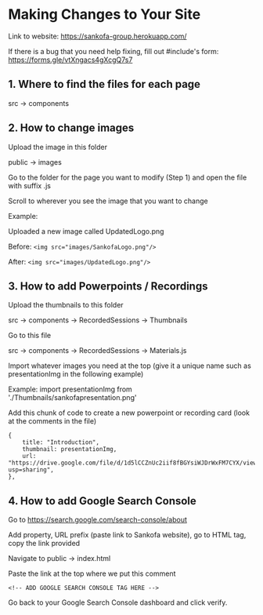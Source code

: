 # Making Changes to Your Site

Link to website: https://sankofa-group.herokuapp.com/

If there is a bug that you need help fixing, fill out #include's form: https://forms.gle/vtXngacs4gXcgQ7s7

## 1. Where to find the files for each page

src -> components 

## 2. How to change images

Upload the image in this folder

public -> images 

Go to the folder for the page you want to modify (Step 1) and open the file with suffix .js

Scroll to wherever you see the image that you want to change

Example:

Uploaded a new image called UpdatedLogo.png

Before: ```<img src="images/SankofaLogo.png"/> ```

After: ```<img src="images/UpdatedLogo.png"/> ```

## 3. How to add Powerpoints / Recordings

Upload the thumbnails to this folder

src -> components -> RecordedSessions -> Thumbnails

Go to this file

src -> components -> RecordedSessions -> Materials.js

Import whatever images you need at the top (give it a unique name such as presentationImg in the following example)

Example: import presentationImg from './Thumbnails/sankofapresentation.png' 

Add this chunk of code to create a new powerpoint or recording card (look at the comments in the file)

```
{
    title: "Introduction", 
    thumbnail: presentationImg, 
    url: "https://drive.google.com/file/d/1d5lCCZnUc2iif8fBGYsiWJDrWxFM7CYX/view?usp=sharing",
},
```
## 4. How to add Google Search Console

Go to https://search.google.com/search-console/about

Add property, URL prefix (paste link to Sankofa website), go to HTML tag, copy the link provided

Navigate to public -> index.html

Paste the link at the top where we put this comment 

``` <!-- ADD GOOGLE SEARCH CONSOLE TAG HERE --> ```

Go back to your Google Search Console dashboard and click verify. 
